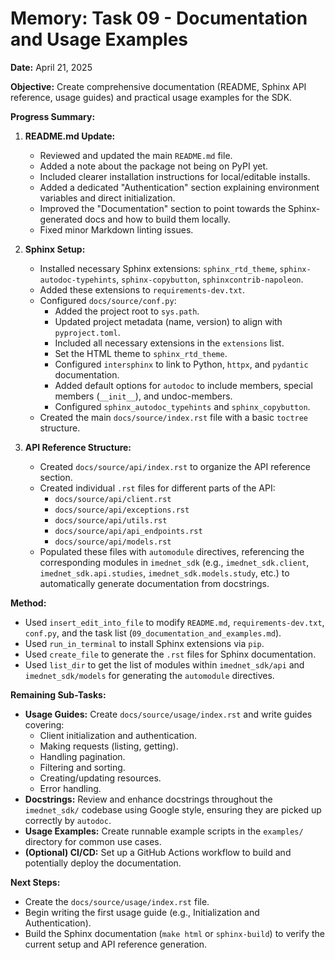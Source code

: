 # Memory: Task 09 - Documentation and Usage Examples

**Date:** April 21, 2025

**Objective:** Create comprehensive documentation (README, Sphinx API reference, usage guides) and practical usage examples for the SDK.

**Progress Summary:**

1. **README.md Update:**
    * Reviewed and updated the main `README.md` file.
    * Added a note about the package not being on PyPI yet.
    * Included clearer installation instructions for local/editable installs.
    * Added a dedicated "Authentication" section explaining environment variables and direct initialization.
    * Improved the "Documentation" section to point towards the Sphinx-generated docs and how to build them locally.
    * Fixed minor Markdown linting issues.

2. **Sphinx Setup:**
    * Installed necessary Sphinx extensions: `sphinx_rtd_theme`, `sphinx-autodoc-typehints`, `sphinx-copybutton`, `sphinxcontrib-napoleon`.
    * Added these extensions to `requirements-dev.txt`.
    * Configured `docs/source/conf.py`:
        * Added the project root to `sys.path`.
        * Updated project metadata (name, version) to align with `pyproject.toml`.
        * Included all necessary extensions in the `extensions` list.
        * Set the HTML theme to `sphinx_rtd_theme`.
        * Configured `intersphinx` to link to Python, `httpx`, and `pydantic` documentation.
        * Added default options for `autodoc` to include members, special members (`__init__`), and undoc-members.
        * Configured `sphinx_autodoc_typehints` and `sphinx_copybutton`.
    * Created the main `docs/source/index.rst` file with a basic `toctree` structure.

3. **API Reference Structure:**
    * Created `docs/source/api/index.rst` to organize the API reference section.
    * Created individual `.rst` files for different parts of the API:
        * `docs/source/api/client.rst`
        * `docs/source/api/exceptions.rst`
        * `docs/source/api/utils.rst`
        * `docs/source/api/api_endpoints.rst`
        * `docs/source/api/models.rst`
    * Populated these files with `automodule` directives, referencing the corresponding modules in `imednet_sdk` (e.g., `imednet_sdk.client`, `imednet_sdk.api.studies`, `imednet_sdk.models.study`, etc.) to automatically generate documentation from docstrings.

**Method:**

* Used `insert_edit_into_file` to modify `README.md`, `requirements-dev.txt`, `conf.py`, and the task list (`09_documentation_and_examples.md`).
* Used `run_in_terminal` to install Sphinx extensions via `pip`.
* Used `create_file` to generate the `.rst` files for Sphinx documentation.
* Used `list_dir` to get the list of modules within `imednet_sdk/api` and `imednet_sdk/models` for generating the `automodule` directives.

**Remaining Sub-Tasks:**

* **Usage Guides:** Create `docs/source/usage/index.rst` and write guides covering:
  * Client initialization and authentication.
  * Making requests (listing, getting).
  * Handling pagination.
  * Filtering and sorting.
  * Creating/updating resources.
  * Error handling.
* **Docstrings:** Review and enhance docstrings throughout the `imednet_sdk/` codebase using Google style, ensuring they are picked up correctly by `autodoc`.
* **Usage Examples:** Create runnable example scripts in the `examples/` directory for common use cases.
* **(Optional) CI/CD:** Set up a GitHub Actions workflow to build and potentially deploy the documentation.

**Next Steps:**

* Create the `docs/source/usage/index.rst` file.
* Begin writing the first usage guide (e.g., Initialization and Authentication).
* Build the Sphinx documentation (`make html` or `sphinx-build`) to verify the current setup and API reference generation.
